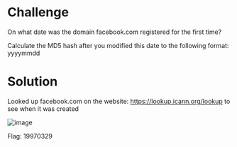 # Challenge

On what date was the domain facebook.com registered for the first time?

Calculate the MD5 hash after you modified this date to the following format: yyyymmdd

# Solution

Looked up facebook.com on the website: https://lookup.icann.org/lookup to see when it was created

![image](https://user-images.githubusercontent.com/81070073/120943365-40162100-c6e3-11eb-84ac-5d67e759cc88.png)

Flag: 19970329

